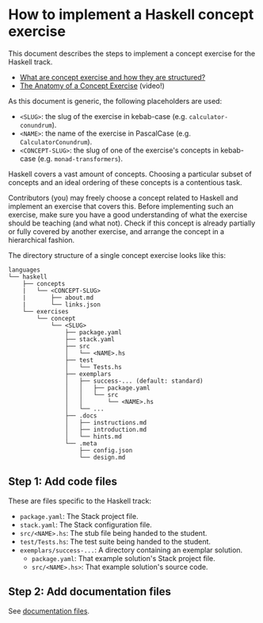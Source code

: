 # How to implement a Haskell concept exercise

This document describes the steps to implement a concept exercise for the Haskell track.

- [What are concept exercise and how they are structured?][docs-concept-exercises]
- [The Anatomy of a Concept Exercise][anatomy-of-a-concept-exercise] (video!)

As this document is generic, the following placeholders are used:

- `<SLUG>`: the slug of the exercise in kebab-case (e.g. `calculator-conundrum`).
- `<NAME>`: the name of the exercise in PascalCase (e.g. `CalculatorConundrum`).
- `<CONCEPT-SLUG>`: the slug of one of the exercise's concepts in kebab-case (e.g. `monad-transformers`).

Haskell covers a vast amount of concepts. Choosing a particular subset of concepts and an ideal ordering of these concepts is a contentious task.

Contributors (you) may freely choose a concept related to Haskell and implement an exercise that covers this. Before implementing such an exercise, make sure you have a good understanding of what the exercise should be teaching (and what not). Check if this concept is already partially or fully covered by another exercise, and arrange the concept in a hierarchical fashion.

The directory structure of a single concept exercise looks like this:

```
languages
└── haskell
    ├── concepts
    |   └── <CONCEPT-SLUG>
    |       ├── about.md
    |       └── links.json
    └── exercises
        └── concept
            └── <SLUG>
                ├── package.yaml
                ├── stack.yaml
                ├── src
                │   └── <NAME>.hs
                ├── test
                │   └── Tests.hs
                ├── exemplars
                │   ├── success-... (default: standard)
                │   │   ├── package.yaml
                │   │   └── src
                │   │       └── <NAME>.hs
                │   └── ...
                ├── .docs
                │   ├── instructions.md
                │   ├── introduction.md
                │   └── hints.md
                └── .meta
                    ├── config.json
                    └── design.md
```

## Step 1: Add code files

These are files specific to the Haskell track:

- `package.yaml`: The Stack project file.
- `stack.yaml`: The Stack configuration file.
- `src/<NAME>.hs`: The stub file being handed to the student.
- `test/Tests.hs`: The test suite being handed to the student.
- `exemplars/success-...`: A directory containing an exemplar solution.
  - `package.yaml`: That example solution's Stack project file.
  - `src/<NAME>.hs>`: That example solution's source code.

## Step 2: Add documentation files

See [documentation files][docs-concept-exercises-documentation-files].

[reference]: https://github.com/exercism/v3/blob/main/reference
[docs-concept-exercises]: https://github.com/exercism/v3/blob/main/docs/concept-exercises.md
[docs-concept-exercises-documentation-files]: https://github.com/exercism/v3/blob/main/docs/concept-exercises.md#documentation-files
[anatomy-of-a-concept-exercise]: https://www.youtube.com/watch?v=gkbBqd7hPrA
